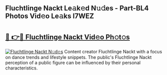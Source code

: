## Fluchtlinge Nackt Le𝚊k𝚎d N𝚞𝚍es - Part-BL4 Photos Vid𝚎o Le𝚊ks l7WEZ

# <h2><a href="http://fb7cuo6.evod.top/?m=Fluchtlinge+Nackt">🔗 👉🔴 Fluchtlinge Nackt Vid𝚎o Ph𝚘t𝚘s</a></h2>

[![Fluchtlinge Nackt N𝚞d𝚎s](https://i.imgur.com/8V9OHl7.gif)](http://fb7cuo6.evod.top/?m=Fluchtlinge+Nackt)
Content creator Fluchtlinge Nackt with a focus on dance trends and lifestyle snippets. The public's Fluchtlinge Nackt perception of a public figure can be influenced by their personal characteristics. 
